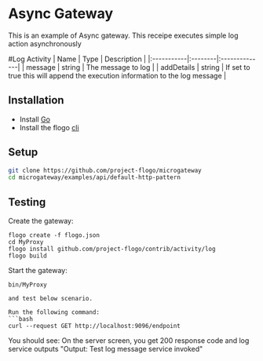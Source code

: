 # Async Gateway
This is an example of Async gateway. This receipe executes simple log action asynchronously


#Log Activity
| Name   |  Type   | Description   |
|:-----------|:--------|:--------------|
| message | string | The message to log |
| addDetails | string | If set to true this will append the execution information to the log message |


## Installation
* Install [Go](https://golang.org/)
* Install the flogo [cli](https://github.com/project-flogo/cli)

## Setup
```bash
git clone https://github.com/project-flogo/microgateway
cd microgateway/examples/api/default-http-pattern
```

## Testing
Create the gateway:
```
flogo create -f flogo.json
cd MyProxy
flogo install github.com/project-flogo/contrib/activity/log
flogo build
```

Start the gateway:
```
bin/MyProxy

and test below scenario.

Run the following command:
```bash
curl --request GET http://localhost:9096/endpoint
```

You should see:
On the server screen, you get 200 response code and log service outputs "Output: Test log message service invoked"
